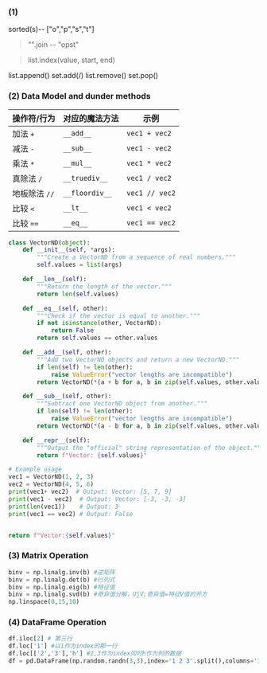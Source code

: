 
### (1)
sorted(s)-- ["o","p","s","t"]

> "".join -- "opst"

> list.index(value, start, end)


list.append()
set.add(/)
list.remove()
set.pop()

### (2) Data Model and dunder methods

| 操作符/行为   | 对应的魔法方法  | 示例            |
|---------------|----------------|-----------------|
| 加法 `+`      | `__add__`      | `vec1 + vec2`   |
| 减法 `-`      | `__sub__`      | `vec1 - vec2`   |
| 乘法 `*`      | `__mul__`      | `vec1 * vec2`   |
| 真除法 `/`    | `__truediv__`  | `vec1 / vec2`   |
| 地板除法 `//` | `__floordiv__` | `vec1 // vec2`  |
| 比较 `<`      | `__lt__`       | `vec1 < vec2`   |
| 比较 `==`     | `__eq__`       | `vec1 == vec2`  |


```python
class VectorND(object):
    def __init__(self, *args):
        """Create a VectorND from a sequence of real numbers."""
        self.values = list(args)

    def __len__(self):
        """Return the length of the vector."""
        return len(self.values)

    def __eq__(self, other):
        """Check if the vector is equal to another."""
        if not isinstance(other, VectorND):
            return False
        return self.values == other.values

    def __add__(self, other):
        """Add two VectorND objects and return a new VectorND."""
        if len(self) != len(other):
            raise ValueError("vector lengths are incompatible")
        return VectorND(*(a + b for a, b in zip(self.values, other.values)))

    def __sub__(self, other):
        """Subtract one VectorND object from another."""
        if len(self) != len(other):
            raise ValueError("vector lengths are incompatible")
        return VectorND(*(a - b for a, b in zip(self.values, other.values)))

    def __repr__(self):
        """Output the "official" string representation of the object."""
        return f"Vector: {self.values}"

# Example usage
vec1 = VectorND(1, 2, 3)
vec2 = VectorND(4, 5, 6)
print(vec1+ vec2)  # Output: Vector: [5, 7, 9]
print(vec1 - vec2)  # Output: Vector: [-3, -3, -3]
print(len(vec1))    # Output: 3
print(vec1 == vec2) # Output: False


return f"Vector:{self.values}"
```

### (3) Matrix Operation

```python
binv = np.linalg.inv(b) #逆矩阵
binv = np.linalg.det(b) #行列式
binv = np.linalg.eig(b) #特征值
binv = np.linalg.svd(b) #奇异值分解，U∑V;奇异值=特征V值的开方
np.linspace(0,15,10) 
```

### (4) DataFrame Operation

```Python
df.iloc[2] # 第三行
df.loc['1'] #以1作为index的那一行
df.loc[['2','3'],'h'] #2,3作为index同时h作为列的数据
df = pd.DataFrame(np.random.randn(3,3),index='1 2 3'.split(),columns='1 2 3'.split()) #randn 是正态分布



```